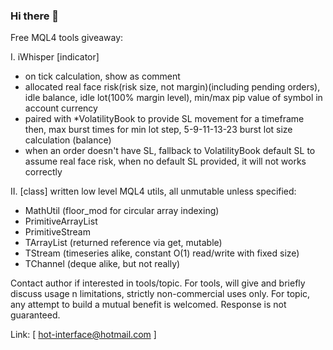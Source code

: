 ### Hi there 👋

Free MQL4 tools giveaway:

 I. iWhisper [indicator] 
   - on tick calculation, show as comment
   - allocated real face risk(risk size, not margin)(including pending orders), idle balance, idle lot(100% margin level), min/max pip value of symbol in account currency
   - paired with *VolatilityBook to provide SL movement for a timeframe then, max burst times for min lot step, 5-9-11-13-23 burst lot size calculation (balance)
   - when an order doesn't have SL, fallback to VolatilityBook default SL to assume real face risk, when no default SL provided, it will not works correctly

 II. [class] written low level MQL4 utils, all unmutable unless specified:
   - MathUtil (floor_mod for circular array indexing)
   - PrimitiveArrayList
   - PrimitiveStream
   - TArrayList (returned reference via get, mutable)
   - TStream (timeseries alike, constant O(1) read/write with fixed size)
   - TChannel (deque alike, but not really)

Contact author if interested in tools/topic. For tools, will give and briefly discuss usage n limitations, strictly non-commercial uses only. For topic, any attempt to build a mutual benefit is welcomed. Response is not guaranteed.


Link: [ hot-interface@hotmail.com ]
<!--
**mist998/mist998** is a ✨ _special_ ✨ repository because its `README.md` (this file) appears on your GitHub profile.

Here are some ideas to get you started:

- 🔭 I’m currently working on ...
- 🌱 I’m currently learning ...
- 👯 I’m looking to collaborate on ...
- 🤔 I’m looking for help with ...
- 💬 Ask me about ...
- 📫 How to reach me: ...
- 😄 Pronouns: ...
- ⚡ Fun fact: ...
-->

